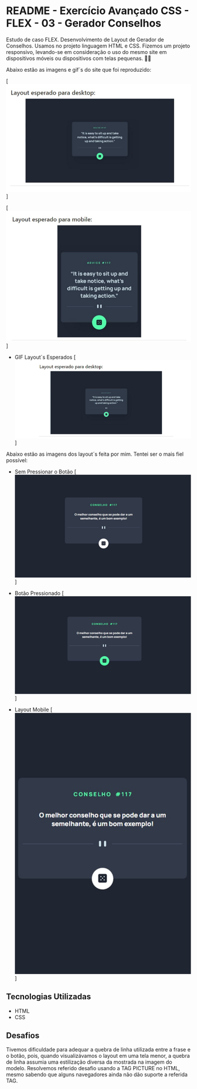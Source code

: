 # README - Exercício Avançado CSS - FLEX - 03 - Gerador Conselhos
Estudo de caso FLEX. Desenvolvimento de Layout de Gerador de Conselhos. Usamos no projeto linguagem HTML e CSS. Fizemos um projeto responsivo, levando-se em consideração o uso do mesmo site em dispositivos móveis ou dispositivos com telas pequenas. 🚀🚀 

Abaixo estão as imagens e gif´s do site que foi reproduzido:

[<img src="./github/01.jpg" alt="layout esperado desktop" title="layout esperado desktop">]

[<img src="./github/02.jpg" alt="layout esperado mobile" title="layout esperado mobile">]

- GIF Layout´s Esperados
[<img src="./github/gerador-conselho.gif" alt="gif gerador conselho" title="gif gerador conselho">]

Abaixo estão as imagens dos layout´s feita por mim. Tentei ser o mais fiel possível:

- Sem Pressionar o Botão
[<img src="./github/03.jpg" alt="imagem layout desktop sem apertar o botão" title="imagem layout desktop sem apertar o botão">]

- Botão Pressionado
[<img src="./github/04.jpg" alt="imagem layout desktop botão pressionado" title="imagem layout desktop botão pressionado">]

- Layout Mobile
[<img src="./github/05.jpg" alt="imagem layout mobile" title="imagem layout mobile">]

## Tecnologias Utilizadas
- HTML
- CSS

## Desafios
Tivemos dificuldade para adequar a quebra de linha utilizada entre a frase e o botão, pois, quando visualizávamos o layout em uma tela menor, a quebra de linha assumia uma estilização diversa da mostrada na imagem do modelo.
Resolvemos referido desafio usando a TAG PICTURE no HTML, mesmo sabendo que alguns navegadores ainda não dão suporte a referida TAG.

